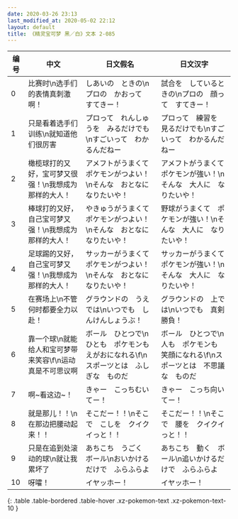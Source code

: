 ```yaml
---
date: 2020-03-26 23:13
last_modified_at: 2020-05-02 22:12
layout: default
title: 《精灵宝可梦 黑／白》文本 2-085
---
```

| 编号 | 中文 | 日文假名 | 日文汉字 |
| ---- | ---- | ---- | --- |
| 0 | 比赛时\n选手们的表情真刺激啊！ | しあいの　ときの\nプロの　かおって　すてきー！ | 試合を　しているときの\nプロの　顔って　すてきー！ |
| 1 | 只是看着选手们训练\n就知道他们很厉害 | プロって　れんしゅうを　みるだけでも\nすごいって　わかるんだねー | プロって　練習を　見るだけでも\nすごいって　わかるんだねー |
| 2 | 橄榄球打的又好，宝可梦又很强！\n我想成为那样的大人！ | アメフトがうまくて　ポケモンがつよい！\nそんな　おとなに　なりたいや！ | アメフトがうまくて　ポケモンが強い！\nそんな　大人に　なりたいや！ |
| 3 | 棒球打的又好，自己宝可梦又强！\n我想成为那样的大人！ | やきゅうがうまくて　ポケモンがつよい！\nそんな　おとなに　なりたいや！ | 野球がうまくて　ポケモンが強い！\nそんな　大人に　なりたいや！ |
| 4 | 足球踢的又好，自己宝可梦又强！\n我想成为那样的大人！ | サッカーがうまくて　ポケモンがつよい！\nそんな　おとなに　なりたいや！ | サッカーがうまくて　ポケモンが強い！\nそんな　大人に　なりたいや！ |
| 5 | 在赛场上\n不管何时都要全力以赴！ | グラウンドの　うえでは\nいつでも　しんけんしょうぶ！ | グラウンドの　上では\nいつでも　真剣勝負！ |
| 6 | 靠一个球\n就能给人和宝可梦带来笑容\f\n运动真是不可思议啊 | ボール　ひとつで\nひとも　ポケモンも　えがおになれる\f\nスポーツとは　ふしぎな　ものだ | ボール　ひとつで\n人も　ポケモンも　笑顔になれる\f\nスポーツとは　不思議な　ものだ |
| 7 | 啊~看这边~！ | きゃー　こっちむいてー！ | きゃー　こっち向いてー！ |
| 8 | 就是那儿！！\n在那边把腰动起来！！ | そこだー！！\nそこで　こしを　クイクイっと！！ | そこだー！！\nそこで　腰を　クイクイっと！！ |
| 9 | 只是在追到处滚动的球\n就让我累坏了 | あちこち　うごく　ボール\nおいかけるだけで　ふらふらよ | あちこち　動く　ボール\n追いかけるだけで　ふらふらよ |
| 10 | 呀嚯！ | イヤッホー！ | イヤッホー！ |
{: .table .table-bordered .table-hover .xz-pokemon-text .xz-pokemon-text-10 }